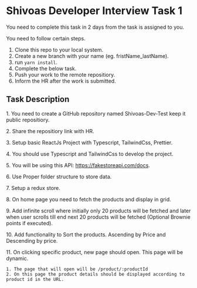 
# Shivoas Developer Interview Task 1

You need to complete this task in 2 days from the task is assigned to you.

You need to follow certain steps.

1. Clone this repo to your local system.
2. Create a new branch with your name (eg. fristName_lastName).
3. run `yarn install`.
4. Complete the below task.
5. Push your work to the remote repositiory.
6. Inform the HR after the work is submitted.


## Task Description

1.⁠ ⁠You need to create a GitHub repository named Shivoas-Dev-Test keep it public repositiory.

2.⁠ ⁠Share the repositiory link with HR.

3.⁠ ⁠Setup basic ReactJs Project with Typescript, TailwindCss, Prettier.

4.⁠ ⁠You should use Typescript and TailwindCss to develop the project.

5.⁠ ⁠You will be using this API: https://fakestoreapi.com/docs.

6.⁠ ⁠Use Proper folder structure to store data.

7.⁠ ⁠Setup a redux store.

8.⁠ ⁠On home page you need to fetch the products and display in grid.

9.⁠ ⁠Add infinite scroll where initially only 20 products will be fetched and later when user scrolls till end next 20 products will be fetched (Optional Brownie points if executed).

10.⁠ ⁠Add functionality to Sort the products. Ascending by Price and Descending by price.

11.⁠ ⁠On clicking specific product, new page should open. This page will be dynamic.

    1. The page that will open will be /product/:productId
    2. On this page the product details should be displayed according to product id in the URL.
